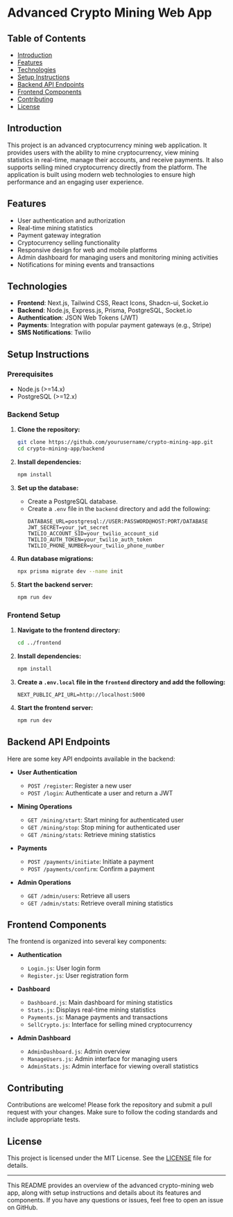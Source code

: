 # Advanced Crypto Mining Web App

## Table of Contents
- [Introduction](#introduction)
- [Features](#features)
- [Technologies](#technologies)
- [Setup Instructions](#setup-instructions)
- [Backend API Endpoints](#backend-api-endpoints)
- [Frontend Components](#frontend-components)
- [Contributing](#contributing)
- [License](#license)

## Introduction
This project is an advanced cryptocurrency mining web application. It provides users with the ability to mine cryptocurrency, view mining statistics in real-time, manage their accounts, and receive payments. It also supports selling mined cryptocurrency directly from the platform. The application is built using modern web technologies to ensure high performance and an engaging user experience.

## Features
- User authentication and authorization
- Real-time mining statistics
- Payment gateway integration
- Cryptocurrency selling functionality
- Responsive design for web and mobile platforms
- Admin dashboard for managing users and monitoring mining activities
- Notifications for mining events and transactions

## Technologies
- **Frontend**: Next.js, Tailwind CSS, React Icons, Shadcn-ui, Socket.io
- **Backend**: Node.js, Express.js, Prisma, PostgreSQL, Socket.io
- **Authentication**: JSON Web Tokens (JWT)
- **Payments**: Integration with popular payment gateways (e.g., Stripe)
- **SMS Notifications**: Twilio

## Setup Instructions

### Prerequisites
- Node.js (>=14.x)
- PostgreSQL (>=12.x)

### Backend Setup

1. **Clone the repository:**
   ```sh
   git clone https://github.com/yourusername/crypto-mining-app.git
   cd crypto-mining-app/backend
   ```

2. **Install dependencies:**
   ```sh
   npm install
   ```

3. **Set up the database:**
   - Create a PostgreSQL database.
   - Create a `.env` file in the `backend` directory and add the following:
     ```env
     DATABASE_URL=postgresql://USER:PASSWORD@HOST:PORT/DATABASE
     JWT_SECRET=your_jwt_secret
     TWILIO_ACCOUNT_SID=your_twilio_account_sid
     TWILIO_AUTH_TOKEN=your_twilio_auth_token
     TWILIO_PHONE_NUMBER=your_twilio_phone_number
     ```

4. **Run database migrations:**
   ```sh
   npx prisma migrate dev --name init
   ```

5. **Start the backend server:**
   ```sh
   npm run dev
   ```

### Frontend Setup

1. **Navigate to the frontend directory:**
   ```sh
   cd ../frontend
   ```

2. **Install dependencies:**
   ```sh
   npm install
   ```

3. **Create a `.env.local` file in the `frontend` directory and add the following:**
   ```env
   NEXT_PUBLIC_API_URL=http://localhost:5000
   ```

4. **Start the frontend server:**
   ```sh
   npm run dev
   ```

## Backend API Endpoints
Here are some key API endpoints available in the backend:

- **User Authentication**
  - `POST /register`: Register a new user
  - `POST /login`: Authenticate a user and return a JWT

- **Mining Operations**
  - `GET /mining/start`: Start mining for authenticated user
  - `GET /mining/stop`: Stop mining for authenticated user
  - `GET /mining/stats`: Retrieve mining statistics

- **Payments**
  - `POST /payments/initiate`: Initiate a payment
  - `POST /payments/confirm`: Confirm a payment

- **Admin Operations**
  - `GET /admin/users`: Retrieve all users
  - `GET /admin/stats`: Retrieve overall mining statistics

## Frontend Components
The frontend is organized into several key components:

- **Authentication**
  - `Login.js`: User login form
  - `Register.js`: User registration form

- **Dashboard**
  - `Dashboard.js`: Main dashboard for mining statistics
  - `Stats.js`: Displays real-time mining statistics
  - `Payments.js`: Manage payments and transactions
  - `SellCrypto.js`: Interface for selling mined cryptocurrency

- **Admin Dashboard**
  - `AdminDashboard.js`: Admin overview
  - `ManageUsers.js`: Admin interface for managing users
  - `AdminStats.js`: Admin interface for viewing overall statistics

## Contributing
Contributions are welcome! Please fork the repository and submit a pull request with your changes. Make sure to follow the coding standards and include appropriate tests.

## License
This project is licensed under the MIT License. See the [LICENSE](LICENSE) file for details.

---

This README provides an overview of the advanced crypto-mining web app, along with setup instructions and details about its features and components. If you have any questions or issues, feel free to open an issue on GitHub.